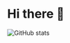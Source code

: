 # Hi there 👋

![GitHub stats](https://github-readme-streak-stats.herokuapp.com/?user=chamale-rac&layout=compact&theme=dark) 


